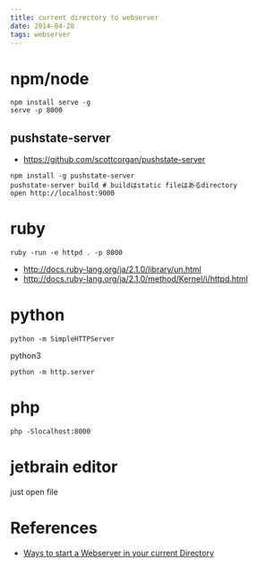 ```yaml
---
title: current directory to webserver
date: 2014-04-28
tags: webserver
---
```



# npm/node

```
npm install serve -g  
serve -p 8000
```

## pushstate-server

+ <https://github.com/scottcorgan/pushstate-server>

```
npm install -g pushstate-server
pushstate-server build # buildはstatic fileはあるdirectory
open http://localhost:9000
```


# ruby

`ruby -run -e httpd . -p 8000`

* <http://docs.ruby-lang.org/ja/2.1.0/library/un.html>
* <http://docs.ruby-lang.org/ja/2.1.0/method/Kernel/i/httpd.html>

# python

`python -m SimpleHTTPServer`

python3

`python -m http.server`  

# php

`php -Slocalhost:8000`

# jetbrain editor

just open file

# References

+ [Ways to start a Webserver in your current Directory](http://paul.wellnerbou.de/2015/05/03/ways-to-start-a-webserver-in-your-current-directory/)
